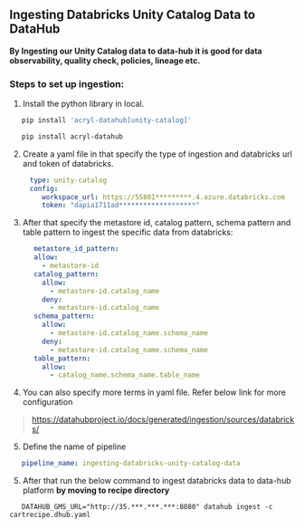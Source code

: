 ## Ingesting Databricks Unity Catalog Data to DataHub

**By Ingesting our Unity Catalog data to data-hub it is good for data observability, quality check, policies, lineage
etc.**

### Steps to set up ingestion:

1. Install the python library in local.

```sh
   pip install 'acryl-datahub[unity-catalog]'
```

```sh
   pip install acryl-datahub
```

2. Create a yaml file in that specify the type of ingestion and databricks url and token of databricks.

```yaml
     type: unity-catalog
     config:
        workspace_url: https://55801*********.4.azure.databricks.com
        token: "dapia1711ad*******************"
```

3. After that specify the metastore id, catalog pattern, schema pattern and table pattern to ingest the specific data
   from databricks:

```yaml
      metastore_id_pattern:
      allow:
        - metastore-id
      catalog_pattern:
        allow:
          - metastore-id.catalog_name
        deny:
          - metastore-id.catalog_name
      schema_pattern:
        allow:
          - metastore-id.catalog_name.schema_name
        deny:
          - metastore-id.catalog_name.schema_name
      table_pattern:
        allow:
          - catalog_name.schema_name.table_name
```

4. You can also specify more terms in yaml file. Refer below link for more configuration

> https://datahubproject.io/docs/generated/ingestion/sources/databricks/

5. Define the name of pipeline

```yaml
   pipeline_name: ingesting-databricks-unity-catalog-data
```

5. After that run the below command to ingest databricks data to data-hub platform **by moving to recipe directory**

```shell
   DATAHUB_GMS_URL="http://35.***.***.***:8080" datahub ingest -c cartrecipe.dhub.yaml
```
